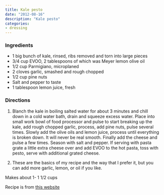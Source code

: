 ```yaml
---
title: Kale pesto
date: "2012-08-16"
description: "Kale pesto"
categories:
- dressing
---
```


### Ingredients
- 1	big bunch of kale, rinsed, ribs removed and torn into large pieces
- 3/4	cup EVOO, 2 tablespoons of which was Meyer lemon olive oil
- 1/2	cup Parmigiano, microplaned
- 2	cloves garlic, smashed and rough chopped
- 1/2	cup pine nuts
- Salt and pepper to taste
- 1	tablespoon lemon juice, fresh

### Directions
1. Blanch the kale in boiling salted water for about 3 minutes and chill down in a cold water bath, drain and squeeze excess water. Place into small work bowl of food processor and pulse to start breaking up the kale, add rough chopped garlic, process, add pine nuts, pulse several times. Slowly add the olive oils and lemon juice, process until everything is broken down. It will never be real smooth. Finally add the cheese and pulse a few times. Season with salt and pepper. If serving with pasta grate a little extra cheese over and add EVOO to the hot pasta, toss with pesto, serve with additional grated cheese.

2. These are the basics of my recipe and the way that I prefer it, but you can add more garlic, lemon, or oil if you like.

Makes about 1- 1 1/2 cups

Recipe is from [this website](https://food52.com/recipes/14220-kale-pesto)
